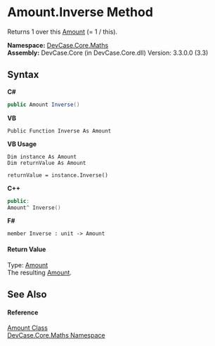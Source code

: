 # Amount.Inverse Method 
 

Returns 1 over this <a href="T_DevCase_Core_Maths_Amount">Amount</a> (= 1 / this).

**Namespace:**&nbsp;<a href="N_DevCase_Core_Maths">DevCase.Core.Maths</a><br />**Assembly:**&nbsp;DevCase.Core (in DevCase.Core.dll) Version: 3.3.0.0 (3.3)

## Syntax

**C#**<br />
``` C#
public Amount Inverse()
```

**VB**<br />
``` VB
Public Function Inverse As Amount
```

**VB Usage**<br />
``` VB Usage
Dim instance As Amount
Dim returnValue As Amount

returnValue = instance.Inverse()
```

**C++**<br />
``` C++
public:
Amount^ Inverse()
```

**F#**<br />
``` F#
member Inverse : unit -> Amount 

```


#### Return Value
Type: <a href="T_DevCase_Core_Maths_Amount">Amount</a><br />The resulting <a href="T_DevCase_Core_Maths_Amount">Amount</a>.

## See Also


#### Reference
<a href="T_DevCase_Core_Maths_Amount">Amount Class</a><br /><a href="N_DevCase_Core_Maths">DevCase.Core.Maths Namespace</a><br />